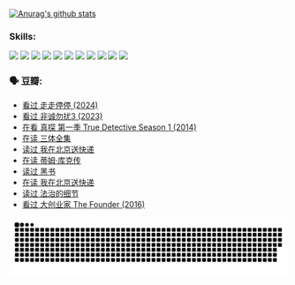 
[![Anurag's github stats](https://github-readme-stats.vercel.app/api?username=w940853815)](https://github.com/anuraghazra/github-readme-stats)

### Skills:

<code><img height="32" src="https://cdn.jsdelivr.net/npm/simple-icons@v5/icons/python.svg"></code>
<code><img height="32" src="https://cdn.jsdelivr.net/npm/simple-icons@v5/icons/javascript.svg"></code>
<code><img height="32" src="https://cdn.jsdelivr.net/npm/simple-icons@v5/icons/django.svg"></code>
<code><img height="32" src="https://cdn.jsdelivr.net/npm/simple-icons@v5/icons/flask.svg"></code>
<code><img height="32" src="https://cdn.jsdelivr.net/npm/simple-icons@v5/icons/vuetify.svg"></code>
<code><img height="32" src="https://cdn.jsdelivr.net/npm/simple-icons@v5/icons/git.svg"></code>
<code><img height="32" src="https://cdn.jsdelivr.net/npm/simple-icons@v5/icons/docker.svg"></code>
<code><img height="32" src="https://cdn.jsdelivr.net/npm/simple-icons@v5/icons/postgresql.svg"></code>
<code><img height="32" src="https://cdn.jsdelivr.net/npm/simple-icons@v5/icons/elasticsearch.svg"></code>
<code><img height="32" src="https://cdn.jsdelivr.net/npm/simple-icons@v5/icons/macos.svg"></code>
<code><img height="32" src="https://cdn.jsdelivr.net/npm/simple-icons@v5/icons/linux.svg"></code>

### 🗣 豆瓣:

<!-- DOUBAN-ACTIVITIES:START -->
- [看过 走走停停‎ (2024)](https://www.douban.com/people/136069238/status/4684430230/?_i=24537576)
- [看过 非诚勿扰3‎ (2023)](https://www.douban.com/people/136069238/status/4676324100/?_i=24537576)
- [在看 真探 第一季 True Detective Season 1‎ (2014)](https://www.douban.com/people/136069238/status/4673382852/?_i=24537576)
- [在读 三体全集](https://www.douban.com/people/136069238/status/4672842521/?_i=24537576)
- [读过 我在北京送快递](https://www.douban.com/people/136069238/status/4672842036/?_i=24537576)
- [在读 蒂姆·库克传](https://www.douban.com/people/136069238/status/4663517053/?_i=24537576)
- [读过 黑书](https://www.douban.com/people/136069238/status/4663516022/?_i=24537576)
- [在读 我在北京送快递](https://www.douban.com/people/136069238/status/4658098365/?_i=24537576)
- [读过 法治的细节](https://www.douban.com/people/136069238/status/4657347558/?_i=24537576)
- [看过 大创业家 The Founder‎ (2016)](https://www.douban.com/people/136069238/status/4649667693/?_i=24537576)
<!-- DOUBAN-ACTIVITIES:END -->


![Snake animation](https://raw.githubusercontent.com/w940853815/w940853815/output/github-contribution-grid-snake.svg)

<!--
**w940853815/w940853815** is a ✨ _special_ ✨ repository because its `README.md` (this file) appears on your GitHub profile.

Here are some ideas to get you started:

- 🔭 I’m currently working on ...
- 🌱 I’m currently learning ...
- 👯 I’m looking to collaborate on ...
- 🤔 I’m looking for help with ...
- 💬 Ask me about ...
- 📫 How to reach me: ...
- 😄 Pronouns: ...
- ⚡ Fun fact: ...
-->
